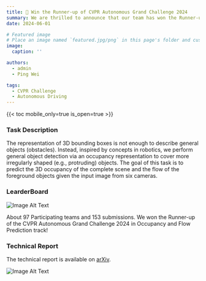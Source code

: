 ```yaml
---
title: 🎉 Win the Runner-up of CVPR Autonomous Grand Challenge 2024
summary: We are thrilled to announce that our team has won the Runner-up of the CVPR Autonomous Grand Challenge 2024 in Occupancy and Flow Prediction track!
date: 2024-06-01

# Featured image
# Place an image named `featured.jpg/png` in this page's folder and customize its options here.
image:
  caption: ''

authors:
  - admin
  - Ping Wei

tags:
  - CVPR Challenge
  - Autonomous Driving
---
```


{{< toc mobile_only=true is_open=true >}}

### Task Description

The representation of 3D bounding boxes is not enough to describe general objects (obstacles). Instead, inspired by concepts in robotics, we perform general object detection via an occupancy representation to cover more irregularly shaped (e.g., protruding) objects. The goal of this task is to predict the 3D occupancy of the complete scene and the flow of the foreground objects given the input image from six cameras.

### LearderBoard

![Image Alt Text](/images/cvpr2024-challenge-learderboard.png)

About 97 Participating teams and 153 submissions. We won the Runner-up of the CVPR Autonomous Grand Challenge 2024 in Occupancy and Flow Prediction track!

### Technical Report

The technical report is available on [arXiv](https://opendrivelab.github.io/Challenge%202024/occ_Harbour-Chips.pdf).

![Image Alt Text](/images/CVPR2024-Challenge.jpg)

